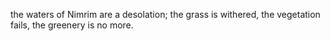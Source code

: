 the waters of Nimrim are a desolation; the grass is withered, the vegetation fails, the greenery is no more.
